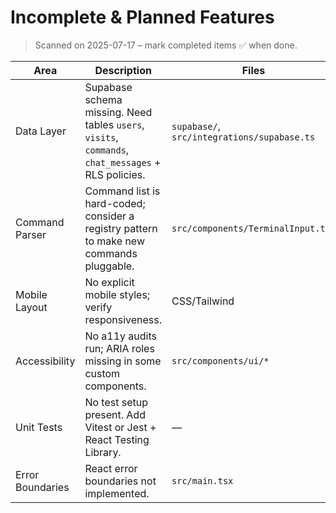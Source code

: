 # Incomplete & Planned Features

> Scanned on 2025-07-17 – mark completed items ✅ when done.

| Area | Description | Files | Status |
| ---- | ----------- | ----- | ------ |
| Data Layer | Supabase schema missing. Need tables `users`, `visits`, `commands`, `chat_messages` + RLS policies. | `supabase/`, `src/integrations/supabase.ts` | ⚪ TODO |
| Command Parser | Command list is hard-coded; consider a registry pattern to make new commands pluggable. | `src/components/TerminalInput.tsx` | ⚪ TODO |
| Mobile Layout | No explicit mobile styles; verify responsiveness. | CSS/Tailwind | ⚪ TODO |
| Accessibility | No a11y audits run; ARIA roles missing in some custom components. | `src/components/ui/*` | ⚪ TODO |
| Unit Tests | No test setup present. Add Vitest or Jest + React Testing Library. | — | ⚪ TODO |
| Error Boundaries | React error boundaries not implemented. | `src/main.tsx` | ⚪ TODO |
